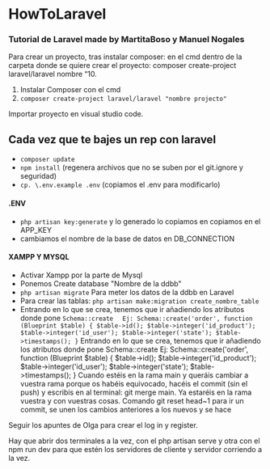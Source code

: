 # HowToLaravel
### Tutorial de Laravel made by MartitaBoso y Manuel Nogales 

Para crear un proyecto, tras instalar composer: en el cmd 
dentro de la carpeta donde se quiere crear el proyecto: composer create-project laravel/laravel nombre “10.
1. Instalar Composer con el cmd
2. `composer create-project laravel/laravel "nombre projecto"`

Importar proyecto en visual studio code.

 ## Cada vez que te bajes un rep con laravel
* `composer update`
* `npm install`
(regenera archivos que no se suben por el git.ignore y seguridad)
* `cp. \.env.example .env` (copiamos el .env para modificarlo)
#### .ENV
* `php artisan key:generate` y lo generado lo copiamos en copiamos en el APP_KEY 
* cambiamos el nombre de la base de datos en DB_CONNECTION

#### XAMPP Y MYSQL
* Activar Xampp por la parte de Mysql
* Ponemos Create database "Nombre de la ddbb"
* `php artisan migrate` Para meter los datos de la ddbb en Laravel
* Para crear las tablas: `php artisan make:migration create_nombre_table`
* Entrando en lo que se crea, tenemos que ir añadiendo los atributos donde pone `Schema::create`
` 
Ej: Schema::create('order', function (Blueprint $table) {
            $table->id();
            $table->integer('id_product');
            $table->integer('id_user');
            $table->integer('state');
            $table->timestamps();
}`
Entrando en lo que se crea, tenemos que ir añadiendo los atributos donde pone Schema::create 
Ej: Schema::create('order', function (Blueprint $table) {
            $table->id();
            $table->integer('id_product');
            $table->integer('id_user');
            $table->integer('state');
            $table->timestamps();
}
Cuando estéis en la rama main y queráis cambiar a vuestra rama porque os habéis equivocado, hacéis el commit (sin el push) y escribís en al terminal: git merge main. Ya estaréis en la rama vuestra y con vuestras cosas. 
Comando git reset head~1 para ir un commit, se unen los cambios anteriores a los nuevos y se hace

Seguir los apuntes de Olga para crear el log in y register.

Hay que abrir dos terminales a la vez, con el php artisan serve y otra con el npm run dev para que estén los servidores de cliente y servidor corriendo a la vez.
